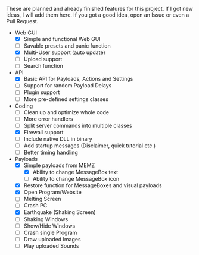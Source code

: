 These are planned and already finished features for this project.
If I got new ideas, I will add them here. If you got a good idea, open an Issue or even a Pull Request.

 - Web GUI
    - [x] Simple and functional Web GUI
    - [ ] Savable presets and panic function
    - [x] Multi-User support (auto update)
    - [ ] Upload support
    - [ ] Search function
 - API
    - [x] Basic API for Payloads, Actions and Settings
    - [ ] Support for random Payload Delays
    - [ ] Plugin support
    - [ ] More pre-defined settings classes
 - Coding
    - [ ] Clean up and optimize whole code
    - [ ] More error handlers
    - [ ] Split server commands into multiple classes
    - [x] Firewall support
    - [ ] Include native DLL in binary
    - [ ] Add startup messages (Disclaimer, quick tutorial etc.)
	- [ ] Better timing handling
 - Payloads
    - [x] Simple payloads from MEMZ
        - [x] Ability to change MessageBox text
		- [ ] Ability to change MessageBox icon
    - [x] Restore function for MessageBoxes and visual payloads
    - [x] Open Program/Website
    - [ ] Melting Screen
    - [ ] Crash PC
    - [x] Earthquake (Shaking Screen)
    - [ ] Shaking Windows
    - [ ] Show/Hide Windows
    - [ ] Crash single Program
    - [ ] Draw uploaded Images
    - [ ] Play uploaded Sounds
